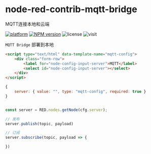 # node-red-contrib-mqtt-bridge
MQTT连接本地和云端

[![platform](https://img.shields.io/badge/platform-Node--RED-red)](https://flows.nodered.org/node/node-red-contrib-mqtt-bridge)
[![NPM version](https://img.shields.io/npm/v/node-red-contrib-mqtt-bridge.svg?style=flat-square)](https://www.npmjs.com/package/node-red-contrib-mqtt-bridge)
![license](https://img.shields.io/github/license/shaonianzhentan/node-red-contrib-mqtt-bridge)
![visit](https://visitor-badge.glitch.me/badge?page_id=shaonianzhentan.node-red-contrib-mqtt-bridge&left_text=visit)

`MQTT Bridge` 部署到本地

```html
<script type="text/html" data-template-name="mqtt-config">
    <div class="form-row">
        <label for="node-config-input-server">MQTT</label>
        <select id="node-config-input-server"></select>
    </div>
</script>
```

```js
{
    server: { value: "", type: "mqtt-config", required: true }
}
```

```js

const server = RED.nodes.getNode(cfg.server);

// 发布
server.publish(topic, payload)

// 订阅
server.subscribe(topic, payload => {

})

```